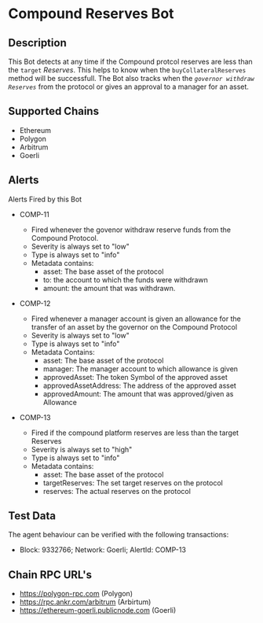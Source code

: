 # Compound Reserves Bot

## Description

This Bot detects at any time if the Compound protcol reserves are less than the `target` _Reserves_. This helps to know when the `buyCollateralReserves` method will be successfull. The Bot also tracks when the _`governor withdraw Reserves`_ from the protocol or gives an approval to a manager for an asset.

## Supported Chains

- Ethereum
- Polygon
- Arbitrum
- Goerli

## Alerts

Alerts Fired by this Bot

- COMP-11

  - Fired whenever the govenor withdraw reserve funds from the Compound Protocol.
  - Severity is always set to "low"
  - Type is always set to "info"
  - Metadata contains:
    - asset: The base asset of the protocol
    - to: the account to which the funds were withdrawn
    - amount: the amount that was withdrawn.

- COMP-12

  - Fired whenever a manager account is given an allowance for the transfer of an asset by the governor on the Compound Protocol
  - Severity is always set to "low"
  - Type is always set to "info"
  - Metadata Contains:
    - asset: The base asset of the protocol
    - manager: The manager account to which allowance is given
    - approvedAsset: The token Symbol of the approved asset
    - approvedAssetAddress: The address of the approved asset
    - approvedAmount: The amount that was approved/given as Allowance

- COMP-13
  - Fired if the compound platform reserves are less than the target Reserves
  - Severity is always set to "high"
  - Type is always set to "info"
  - Metadata contains:
    - asset: The base asset of the protocol
    - targetReserves: The set target reserves on the protocol
    - reserves: The actual reserves on the protocol

## Test Data

The agent behaviour can be verified with the following transactions:

- Block: 9332766; Network: Goerli; AlertId: COMP-13

## Chain RPC URL's

- https://polygon-rpc.com (Polygon)
- https://rpc.ankr.com/arbitrum (Arbirtum)
- https://ethereum-goerli.publicnode.com (Goerli)
